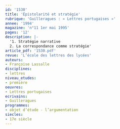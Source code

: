 ```yaml
---
id: '1530'
title: 'Épistolarité et stratégie'
rubrique: 'Guilleragues : « Lettres portugaises »'
annee: '1994'
magazine: 'n°11 1er mai 1995'
pages: '12'
description: |-
  '1. Stratégie narrative
  2. La correspondance comme stratégie'
article_pdf: '1530.pdf'
revue: 'L’école des lettres des lycées'
auteurs:
- Françoise Lassalle
disciplines:
- lettres
niveau_etudes:
- première
oeuvres:
- Lettres portugaises
ecrivains:
- Guilleragues
programmes:
- objet d’étude - l’argumentation
siecles:
- 17e siècle
---
```

